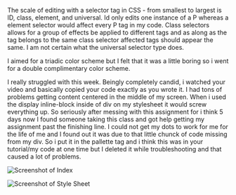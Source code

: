 The scale of editing with a selector tag in CSS - from smallest to largest is ID, class, element, and universal. Id only edits one instance of a P whereas a element selector would affect every P tag in my code. Class selectors allows for a group of effects be applied to different tags and as along as the tag belongs to the same class selector affected tags should appear the same. I am not certain what the universal selector type does.

I aimed for a triadic color scheme but I felt that it was a little boring so i went for a double complimentary color scheme.

I really struggled with this week. Beingly completely candid, i watched your video and basically copied your code exactly as you wrote it. I had tons of problems getting content centered in the middle of my screen. When i used the display inline-block inside of div on my stylesheet it would screw everything up. So seriously after messing with this assignment for i think 5 days now I found someone taking this class and got help getting my assignment past the finishing line. I could not get my dots to work for me for the life of me and I found out it was due to that little chunck of code missing from my div. So i put it in the pallette tag and i think this was in your tutorial/my code at one time but I deleted it while troubleshooting and that caused a lot of problems.  

![Screenshot of Index](/images/screenshot-index-Week10.png)

![Screenshot of Style Sheet](/images/screenshot-stylesheet-Week10.png)
